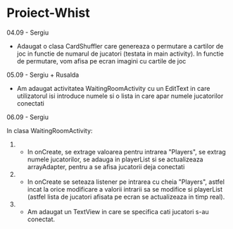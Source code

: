 # Proiect-Whist

04.09 - Sergiu

- Adaugat o clasa CardShuffler care genereaza o permutare a cartilor de joc
in functie de numarul de jucatori (testata in main activity). In functie de
permutare, vom afisa pe ecran imagini cu cartile de joc


05.09 - Sergiu + Rusalda

- Am adaugat activitatea WaitingRoomActivity cu un EditText in care 
utilizatorul isi introduce numele si o lista in care apar numele jucatorilor
conectati


06.09 - Sergiu

In clasa WaitingRoomActivity:

1. - In onCreate, se extrage valoarea pentru intrarea "Players", se extrag numele
    jucatorilor, se adauga in playerList si se actualizeaza arrayAdapter, pentru a se afisa jucatorii deja conectati
2. - In onCreate se seteaza listener pe intrarea cu cheia "Players", astfel incat la orice modificare a valorii intrarii sa se modifice si playerList (astfel lista de jucatori afisata pe ecran se actualizeaza in timp real).
3. - Am adaugat un TextView in care se specifica cati jucatori s-au conectat.
